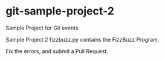 # git-sample-project-2
Sample Project for Git events

Sample Project 2
fizzbuzz.py contains the FizzBuzz Program.

Fix the errors, and submit a Pull Request.
